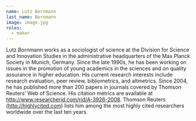 ```yaml
---
name: Lutz Bornmann
last_name: Bornmann
image: image.jpg
roles:
  - maker
---
```

Lutz Bornmann works as a sociologist of science at the Division for Science and Innovation Studies in the administrative headquarters of the Max Planck Society in Munich, Germany. Since the late 1990s, he has been working on issues in the promotion of young academics in the sciences and on quality assurance in higher education. His current research interests include research evaluation, peer review, bibliometrics, and altmetrics. Since 2004, he has published more than 200 papers in journals covered by Thomson Reuters’ Web of Science. His citation metrics are available at http://www.researcherid.com/rid/A-3926-2008. Thomson Reuters (http://highlycited.com) lists him among the most highly cited researchers worldwide over the last ten years.